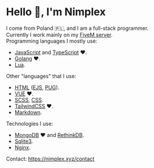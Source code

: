 # Hello 👋, I'm Nimplex
I come from Poland 🇵🇱, and I am a full-stack programmer.<br>
Currently I work mainly on my [FiveM server](https://4rdm.cf/).<br>
Programming languages I mostly use:
- [JavaScript](https://developer.mozilla.org/en-US/docs/Learn/JavaScript/First_steps/What_is_JavaScript) and [TypeScript](https://www.typescriptlang.org/) ❤️.
- [Golang](https://golang.org/) ❤️.
- [Lua](https://www.lua.org/).

Other "languages" that I use:
- [HTML](https://developer.mozilla.org/en-US/docs/Glossary/HTML) ([EJS](https://ejs.co/), [PUG](https://pugjs.org/)).
- [VUE](https://vuejs.org/) ❤️.
- [SCSS](https://sass-lang.com/), [CSS](https://developer.mozilla.org/en-US/docs/Learn/Getting_started_with_the_web/CSS_basics).
- [TailwindCSS](https://tailwindcss.com/) ❤️.
- [Markdown](https://www.markdownguide.org/getting-started/).

Technologies I use:
- [MongoDB](https://www.mongodb.com/) ❤️ and [RethinkDB](https://rethinkdb.com/).
- [Sqlite3](https://sqlite.org/).
- [Nginx](https://nginx.org/).

Contact: https://nimplex.xyz/contact
